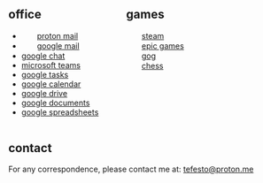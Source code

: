 <div style="display: flex; gap: 50px; align-items: flex-start;">

  <div>
    <h2>office</h2>
    <ul>
      <li>
        <img src="https://www.google.com/s2/favicons?domain=mail.proton.me" style="width:16px; height:16px; vertical-align:middle; margin-right:8px;">
        <a href="https://mail.proton.me/u/1/inbox">proton mail</a>
      </li>
      <li>
        <img src="https://www.google.com/s2/favicons?domain=mail.google.com" style="width:16px; height:16px; vertical-align:middle; margin-right:8px;">
        <a href="https://mail.google.com/mail/u/0/#inbox">google mail</a>
      </li>
      <li><a href="https://mail.google.com/chat/u/0/#chat/home">google chat</a></li>
      <li><a href="https://teams.live.com/v2">microsoft teams</a></li>
      <li><a href="https://tasks.google.com/tasks/">google tasks</a></li>
      <li><a href="https://calendar.google.com/calendar/u/0/r?pli=1">google calendar</a></li>
      <li><a href="https://drive.google.com/drive/home">google drive</a></li>
      <li><a href="https://docs.google.com/document/u/0/?pli=1">google documents</a></li>
      <li><a href="https://docs.google.com/spreadsheets/u/0/?pli=1">google spreadsheets</a></li>
    </ul>
  </div>

  <div>
    <h2>games</h2>
    <ul style="list-style: none; padding-left: 0;">
      <li>
        <img src="https://t1.gstatic.com/faviconV2?client=SOCIAL&type=FAVICON&fallback_opts=TYPE,SIZE,URL&url=http://steampowered.com&size=16" style="width:16px; height:16px; vertical-align:middle; margin-right:8px;">
        <a href="https://store.steampowered.com/">steam</a></li>
      <li>
        <img src="https://t3.gstatic.com/faviconV2?client=SOCIAL&type=FAVICON&fallback_opts=TYPE,SIZE,URL&url=http://store.epicgames.com&size=16" style="width:16px; height:16px; vertical-align:middle; margin-right:8px;">
        <a href="https://store.epicgames.com/en-US/">epic games</a>
      </li>
      <li>
        <img src="https://t3.gstatic.com/faviconV2?client=SOCIAL&type=FAVICON&fallback_opts=TYPE,SIZE,URL&url=http://www.gog.com&size=16" style="width:16px; height:16px; vertical-align:middle; margin-right:8px;">
        <a href="https://www.gog.com/en/">gog</a>
      </li>
      <li>
        <img src="https://t3.gstatic.com/faviconV2?client=SOCIAL&type=FAVICON&fallback_opts=TYPE,SIZE,URL&url=http://www.chess.com&size=16" style="width:16px; height:16px; vertical-align:middle; margin-right:8px;">
        <a href="https://www.chess.com/play/computer">chess</a>
      </li>
    </ul>
  </div>

</div>



## contact

For any correspondence, please contact me at: [tefesto@proton.me](mailto:tefesto@proton.me)
